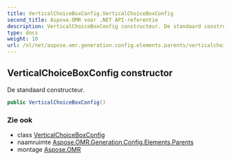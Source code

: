 ```yaml
---
title: VerticalChoiceBoxConfig.VerticalChoiceBoxConfig
second_title: Aspose.OMR voor .NET API-referentie
description: VerticalChoiceBoxConfig constructeur. De standaard constructeur.
type: docs
weight: 10
url: /nl/net/aspose.omr.generation.config.elements.parents/verticalchoiceboxconfig/verticalchoiceboxconfig/
---
```

## VerticalChoiceBoxConfig constructor

De standaard constructeur.

```csharp
public VerticalChoiceBoxConfig()
```

### Zie ook

* class [VerticalChoiceBoxConfig](../)
* naamruimte [Aspose.OMR.Generation.Config.Elements.Parents](../../verticalchoiceboxconfig/)
* montage [Aspose.OMR](../../../)


